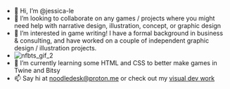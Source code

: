 - 👋 Hi, I’m @jessica-le
- 💞️ I’m looking to collaborate on any games / projects where you might need help with narrative design, illustration, concept, or graphic design
- 👀 I’m interested in game writing! I have a formal background in business & consulting, and have worked on a couple of independent graphic design / illustration projects. 
- ![nfbts_gif_2](https://user-images.githubusercontent.com/45234915/171012675-1d752589-55ce-4e55-baab-e2883d28643a.gif)
- 🌱 I’m currently learning some HTML and CSS to better make games in Twine and Bitsy
- 📫 Say hi at noodledesk@proton.me or check out my [visual dev work](https://jessicale.netlify.app) 

<!---
jessica-le/jessica-le is a ✨ special ✨ repository because its `README.md` (this file) appears on your GitHub profile.
You can click the Preview link to take a look at your changes.
--->
